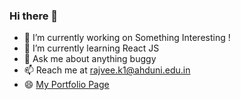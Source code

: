 ### Hi there 👋

<!--
**rajveekadchha/rajveekadchha** is a ✨ _special_ ✨ repository because its `README.md` (this file) appears on your GitHub profile.-->

- 🔭 I’m currently working on Something Interesting !
- 🌱 I’m currently learning React JS
- 💬 Ask me about anything buggy
- 📫 Reach me at rajvee.k1@ahduni.edu.in
- 😄 [My Portfolio Page](https://rajvee.myportfolio.com/)

